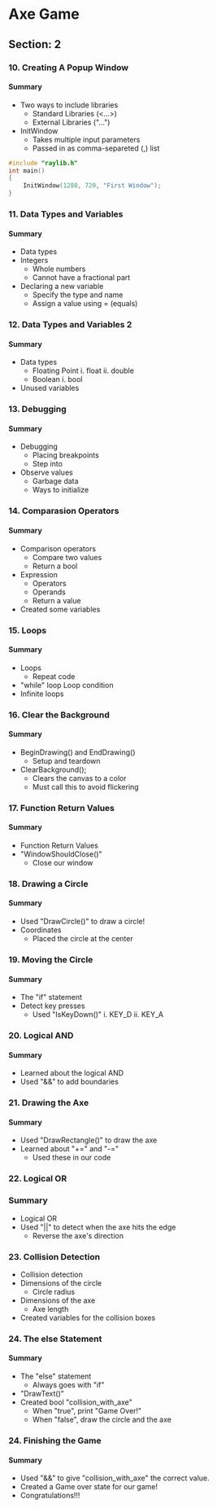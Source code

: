 # Axe Game

## Section: 2

### 10. Creating A Popup Window

#### Summary

- Two ways to include libraries
  - Standard Libraries (<...>)
  - External Libraries ("...")
- InitWindow
  - Takes multiple input parameters
  - Passed in as comma-separeted (,) list

```cpp
#include "raylib.h"
int main()
{
    InitWindow(1280, 720, "First Window");
}
```

### 11. Data Types and Variables

#### Summary

- Data types
- Integers
  - Whole numbers
  - Cannot have a fractional part
- Declaring a new variable
  - Specify the type and name
  - Assign a value using = (equals)

### 12. Data Types and Variables 2

#### Summary

- Data types
  - Floating Point
    i. float
    ii. double
  - Boolean
    i. bool
- Unused variables

### 13. Debugging

#### Summary

- Debugging
  - Placing breakpoints
  - Step into
- Observe values
  - Garbage data
  - Ways to initialize

### 14. Comparasion Operators

#### Summary

- Comparison operators
  - Compare two values
  - Return a bool
- Expression
  - Operators
  - Operands
  - Return a value
- Created some variables

### 15. Loops

#### Summary

- Loops
  - Repeat code
- "while" loop
  Loop condition
- Infinite loops

### 16. Clear the Background

#### Summary

- BeginDrawing() and EndDrawing()
  - Setup and teardown
- ClearBackground();
  - Clears the canvas to a color
  - Must call this to avoid flickering

### 17. Function Return Values

#### Summary

- Function Return Values
- "WindowShouldClose()"
  - Close our window

### 18. Drawing a Circle

#### Summary

- Used "DrawCircle()" to draw a circle!
- Coordinates
  - Placed the circle at the center

### 19. Moving the Circle

#### Summary

- The "if" statement
- Detect key presses
  - Used "IsKeyDown()"
    i. KEY_D
    ii. KEY_A

### 20. Logical AND

#### Summary

- Learned about the logical AND
- Used "&&" to add boundaries

### 21. Drawing the Axe

#### Summary

- Used "DrawRectangle()" to draw the axe
- Learned about "+=" and "-="
  - Used these in our code

### 22. Logical OR

### Summary

- Logical OR
- Used "||" to detect when the axe hits the edge
  - Reverse the axe's direction

### 23. Collision Detection

- Collision detection
- Dimensions of the circle
  - Circle radius
- Dimensions of the axe
  - Axe length
- Created variables for the collision boxes

### 24. The else Statement

#### Summary

- The "else" statement
  - Always goes with "if"
- "DrawText()"
- Created bool "collision_with_axe"
  - When "true", print "Game Over!"
  - When "false", draw the circle and the axe

### 24. Finishing the Game

#### Summary

- Used "&&" to give "collision_with_axe" the correct value.
- Created a Game over state for our game!
- Congratulations!!!